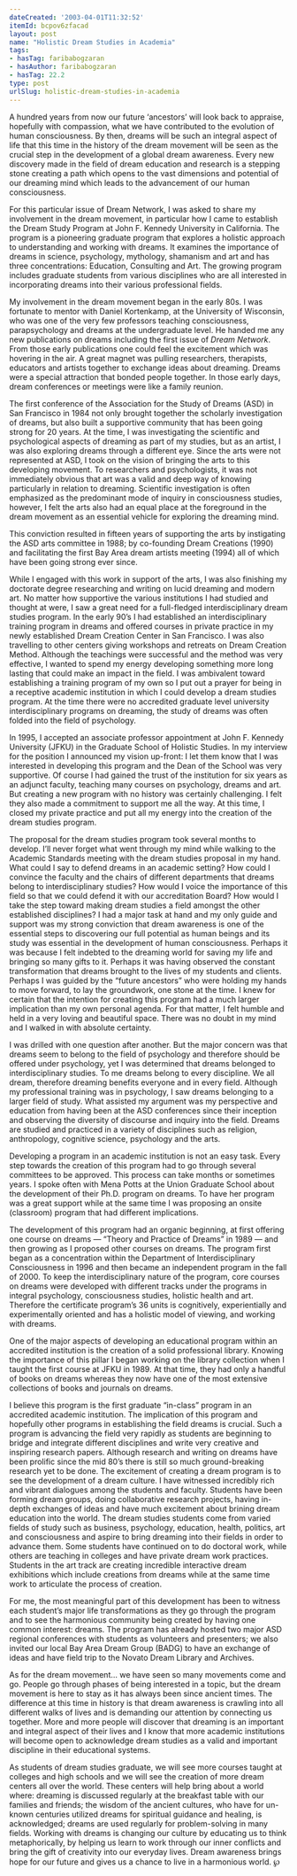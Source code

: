 ```yaml
---
dateCreated: '2003-04-01T11:32:52'
itemId: bcpov6zfacad
layout: post
name: "Holistic Dream Studies in Academia"
tags:
- hasTag: faribabogzaran
- hasAuthor: faribabogzaran
- hasTag: 22.2
type: post
urlSlug: holistic-dream-studies-in-academia
---
```


A hundred years from now our future ‘ancestors’ will look back to appraise, hopefully with compassion, what we have contributed to the evolution of human consciousness. By then, dreams will be such an integral aspect of life that this time in the history of the dream movement will be seen as the crucial step in the development of a global dream awareness. Every new discovery made in the field of dream education and research is a stepping stone creating a path which opens to the vast dimensions and potential of our dreaming mind which leads to the advancement of our human consciousness. 

For this particular issue of Dream Network, I was asked to share my involvement in the dream movement, in particular how I came to establish the Dream Study Program at John F. Kennedy University in California. The program is a pioneering graduate program that explores a holistic approach to understanding and working with dreams. It examines the importance of dreams in science, psychology, mythology, shamanism and art and has three concentrations: Education, Consulting and Art. The growing program includes graduate students from various disciplines who are all interested in incorporating dreams into their various professional fields. 

My involvement in the dream movement began in the early 80s. I was fortunate to mentor with Daniel Kortenkamp, at the University of Wisconsin, who was one of the very few professors teaching consciousness, parapsychology and dreams at the undergraduate level. He handed me any new publications on dreams including the first issue of *Dream Network*. From those early publications one could feel the excitement which was hovering in the air. A great magnet was pulling researchers, therapists, educators and artists together to exchange ideas about dreaming. Dreams were a special attraction that bonded people together. In those early days, dream conferences or meetings were like a family reunion. 

The first conference of the Association for the Study of Dreams (ASD) in San Francisco in 1984 not only brought together the scholarly investigation of dreams, but also built a supportive community that has been going strong for 20 years. At the time, I was investigating the scientific and psychological aspects of dreaming as part of my studies, but as an artist, I was also exploring dreams through a different eye. Since the arts were not represented at ASD, I took on the vision of bringing the arts to this developing movement. To researchers and psychologists, it was not immediately obvious that art was a valid and deep way of knowing particularly in relation to dreaming. Scientific investigation is often emphasized as the predominant mode of inquiry in consciousness studies, however, I felt the arts also had an equal place at the foreground in the dream movement as an essential vehicle for exploring the dreaming mind. 

This conviction resulted in fifteen years of supporting the arts by instigating the ASD arts committee in 1988; by co-founding Dream Creations (1990) and facilitating the first Bay Area dream artists meeting (1994) all of which have been going strong ever since. 

While I engaged with this work in support of the arts, I was also finishing my doctorate degree researching and writing on lucid dreaming and modern art. No matter how supportive the various institutions I had studied and thought at were, I saw a great need for a full-fledged interdisciplinary dream studies program. In the early 90’s I had established an interdisciplinary training program in dreams and offered courses in private practice in my newly established Dream Creation Center in San Francisco. I was also travelling to other centers giving workshops and retreats on Dream Creation Method. Although the teachings were successful and the method was very effective, I wanted to spend my energy developing something more long lasting that could make an impact in the field. I was ambivalent toward establishing a training program of my own so I put out a prayer for being in a receptive academic institution in which I could develop a dream studies program. At the time there were no accredited graduate level university interdisciplinary programs on dreaming, the study of dreams was often folded into the field of psychology. 

In 1995, I accepted an associate professor appointment at John F. Kennedy University (JFKU) in the Graduate School of Holistic Studies. In my interview for the position I announced my vision up-front: I let them know that I was interested in developing this program and the Dean of the School was very supportive. Of course I had gained the trust of the institution for six years as an adjunct faculty, teaching many courses on psychology, dreams and art. But creating a new program with no history was certainly challenging. I felt they also made a commitment to support me all the way. At this time, I closed my private practice and put all my energy into the creation of the dream studies program. 

The proposal for the dream studies program took several months to develop. I’ll never forget what went through my mind while walking to the Academic Standards meeting with the dream studies proposal in my hand. What could I say to defend dreams in an academic setting? How could I convince the faculty and the chairs of different departments that dreams belong to interdisciplinary studies? How would I voice the importance of this field so that we could defend it with our accreditation Board? How would I take the step toward making dream studies a field amongst the other established disciplines? I had a major task at hand and my only guide and support was my strong conviction that dream awareness is one of the essential steps to discovering our full potential as human beings and its study was essential in the development of human consciousness. Perhaps it was because I felt indebted to the dreaming world for saving my life and bringing so many gifts to it. Perhaps it was having observed the constant transformation that dreams brought to the lives of my students and clients. Perhaps I was guided by the “future ancestors” who were holding my hands to move forward, to lay the groundwork, one stone at the time. I knew for certain that the intention for creating this program had a much larger implication than my own personal agenda. For that matter, I felt humble and held in a very loving and beautiful space. There was no doubt in my mind and I walked in with absolute certainty. 

I was drilled with one question after another. But the major concern was that dreams seem to belong to the field of psychology and therefore should be offered under psychology, yet I was determined that dreams belonged to interdisciplinary studies. To me dreams belong to every discipline. We all dream, therefore dreaming benefits everyone and in every field. Although my professional training was in psychology, I saw dreams belonging to a larger field of study. What assisted my argument was my perspective and education from having been at the ASD conferences since their inception and observing the diversity of discourse and inquiry into the field. Dreams are studied and practiced in a variety of disciplines such as religion, anthropology, cognitive science, psychology and the arts. 

Developing a program in an academic institution is not an easy task. Every step towards the creation of this program had to go through several committees to be approved. This process can take months or sometimes years. I spoke often with Mena Potts at the Union Graduate School about the development of their Ph.D. program on dreams. To have her program was a great support while at the same time I was proposing an onsite (classroom) program that had different implications. 

The development of this program had an organic beginning, at first offering one course on dreams — “Theory and Practice of Dreams” in 1989 — and then growing as I proposed other courses on dreams. The program first began as a concentration within the Department of Interdisciplinary Consciousness in 1996 and then became an independent program in the fall of 2000. To keep the interdisciplinary nature of the program, core courses on dreams were developed with different tracks under the programs in integral psychology, consciousness studies, holistic health and art. Therefore the certificate program’s 36 units is cognitively, experientially and experimentally oriented and has a holistic model of viewing, and working with dreams. 

One of the major aspects of developing an educational program within an accredited institution is the creation of a solid professional library. Knowing the importance of this pillar I began working on the library collection when I taught the first course at JFKU in 1989. At that time, they had only a handful of books on dreams whereas they now have one of the most extensive collections of books and journals on dreams. 

I believe this program is the first graduate “in-class” program in an accredited academic institution. The implication of this program and hopefully other programs in establishing the field dreams is crucial. Such a program is advancing the field very rapidly as students are beginning to bridge and integrate different disciplines and write very creative and inspiring research papers. Although research and writing on dreams have been prolific since the mid 80’s there is still so much ground-breaking research yet to be done. The excitement of creating a dream program is to see the development of a dream culture. I have witnessed incredibly rich and vibrant dialogues among the students and faculty. Students have been forming dream groups, doing collaborative research projects, having in-depth exchanges of ideas and have much excitement about brining dream education into the world. The dream studies students come from varied fields of study such as business, psychology, education, health, politics, art and consciousness and aspire to bring dreaming into their fields in order to advance them. Some students have continued on to do doctoral work, while others are teaching in colleges and have private dream work practices. Students in the art track are creating incredible interactive dream exhibitions which include creations from dreams while at the same time work to articulate the process of creation. 

For me, the most meaningful part of this development has been to witness each student’s major life transformations as they go through the program and to see the harmonious community being created by having one common interest: dreams. The program has already hosted two major ASD regional conferences with students as volunteers and presenters; we also invited our local Bay Area Dream Group (BADG) to have an exchange of ideas and have field trip to the Novato Dream Library and Archives. 

As for the dream movement... we have seen so many movements come and go. People go through phases of being interested in a topic, but the dream movement is here to stay as it has always been since ancient times. The difference at this time in history is that dream awareness is crawling into all different walks of lives and is demanding our attention by connecting us together. More and more people will discover that dreaming is an important and integral aspect of their lives and I know that more academic institutions will become open to acknowledge dream studies as a valid and important discipline in their educational systems. 

As students of dream studies graduate, we will see more courses taught at colleges and high schools and we will see the creation of more dream centers all over the world. These centers will help bring about a world where: dreaming is discussed regularly at the breakfast table with our families and friends; the wisdom of the ancient cultures, who have for un-known centuries utilized dreams for spiritual guidance and healing, is acknowledged; dreams are used regularly for problem-solving in many fields. Working with dreams is changing our culture by educating us to think metaphorically, by helping us learn to work through our inner conflicts and bring the gift of creativity into our everyday lives. Dream awareness brings hope for our future and gives us a chance to live in a harmonious world. ℘


















